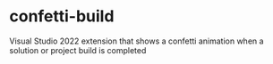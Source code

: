 # confetti-build
Visual Studio 2022 extension that shows a confetti animation when a solution or project build is completed
